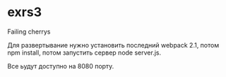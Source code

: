 # exrs3
Failing cherrys

Для развертывание нужно установить последний webpack 2.1,
потом npm install,
потом запустить сервер node server.js.

Все ьудут доступно на 8080 порту.
